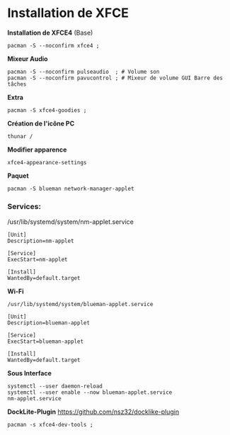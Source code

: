 # Installation de XFCE

**Installation de XFCE4** (Base)
```
pacman -S --noconfirm xfce4 ;
```

**Mixeur Audio**
```
pacman -S --noconfirm pulseaudio  ; # Volume son
pacman -S --noconfirm pavucontrol ; # Mixeur de volume GUI Barre des tâches
```



**Extra**
```
pacman -S xfce4-goodies ;
```

**Création de l'icône PC**
```
thunar /
```

**Modifier apparence**
```
xfce4-appearance-settings
```



**Paquet**
```
pacman -S blueman network-manager-applet
```


### Services:
/usr/lib/systemd/system/nm-applet.service
```
[Unit]
Description=nm-applet

[Service]
ExecStart=nm-applet

[Install]
WantedBy=default.target
```

**Wi-Fi**
```
/usr/lib/systemd/system/blueman-applet.service

[Unit]
Description=blueman-applet

[Service]
ExecStart=blueman-applet

[Install]
WantedBy=default.target
```

**Sous Interface**
```
systemctl --user daemon-reload
systemctl --user enable --now blueman-applet.service 
nm-applet.service
```



**DockLite-Plugin**
https://github.com/nsz32/docklike-plugin

```
pacman -s xfce4-dev-tools ;
```


